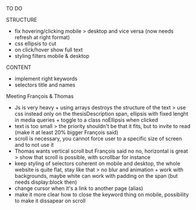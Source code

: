 
TO DO

STRUCTURE
- fix hovering/clicking mobile > desktop and vice versa (now needs refresh at right format)
- css ellipsis to cut
- on click/hover show full text
- styling filters mobile & desktop


CONTENT
- implement right keywords
- selectors title and names



Meeting François & Thomas
- Js is very heavy + using arrays destroys the structure of the text > use css instead only on the thesisDescription span, ellipsis with fixed lenght in media queries + toggle to a class noEllipsis when clicked
- text is too small > the priority shouldn't be that it fits, but to invite to read (make it at least 20% bigger François said)
- scroll is necessary, you cannot force user to a specific size of screen and to not use it 
- Thomas wants vertical scroll but François said no no, horizontal is great > show that scroll is possible, with scrollbar for instance
- keep styling of selectors coherent on mobile and desktop, the whole website is quite flat, stay like that > no blur and animation + work with backgrounds, maybe white can work with padding on the span (but needs display:block then)
- change cursor when it's a link to another page (alias)
- make it more clear how to close the keyword thing on mobile, possibility to make it dissapear on scroll  

